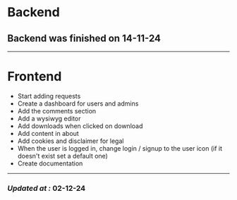 # Backend

## Backend was finished on 14-11-24

---

# Frontend

- Start adding requests
- Create a dashboard for users and admins
- Add the comments section
- Add a wysiwyg editor
- Add downloads when clicked on download
- Add content in about
- Add cookies and disclaimer for legal
- When the user is logged in, change login / signup to the user icon (if it doesn't exist set a default one)
- Create documentation

---

### **_Updated at :_** 02-12-24
